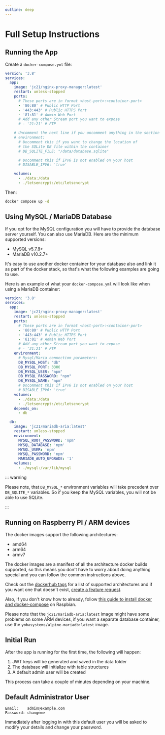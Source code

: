```yaml
---
outline: deep
---
```


# Full Setup Instructions

## Running the App

Create a `docker-compose.yml` file:

```yml
version: '3.8'
services:
  app:
    image: 'jc21/nginx-proxy-manager:latest'
    restart: unless-stopped
    ports:
      # These ports are in format <host-port>:<container-port>
      - '80:80' # Public HTTP Port
      - '443:443' # Public HTTPS Port
      - '81:81' # Admin Web Port
      # Add any other Stream port you want to expose
      # - '21:21' # FTP

    # Uncomment the next line if you uncomment anything in the section
    # environment:
      # Uncomment this if you want to change the location of
      # the SQLite DB file within the container
      # DB_SQLITE_FILE: "/data/database.sqlite"

      # Uncomment this if IPv6 is not enabled on your host
      # DISABLE_IPV6: 'true'

    volumes:
      - ./data:/data
      - ./letsencrypt:/etc/letsencrypt
```

Then:

```bash
docker compose up -d
```

## Using MySQL / MariaDB Database

If you opt for the MySQL configuration you will have to provide the database server yourself. You can also use MariaDB. Here are the minimum supported versions:

- MySQL v5.7.8+
- MariaDB v10.2.7+

It's easy to use another docker container for your database also and link it as part of the docker stack, so that's what the following examples
are going to use.

Here is an example of what your `docker-compose.yml` will look like when using a MariaDB container:

```yml
version: '3.8'
services:
  app:
    image: 'jc21/nginx-proxy-manager:latest'
    restart: unless-stopped
    ports:
      # These ports are in format <host-port>:<container-port>
      - '80:80' # Public HTTP Port
      - '443:443' # Public HTTPS Port
      - '81:81' # Admin Web Port
      # Add any other Stream port you want to expose
      # - '21:21' # FTP
    environment:
      # Mysql/Maria connection parameters:
      DB_MYSQL_HOST: "db"
      DB_MYSQL_PORT: 3306
      DB_MYSQL_USER: "npm"
      DB_MYSQL_PASSWORD: "npm"
      DB_MYSQL_NAME: "npm"
      # Uncomment this if IPv6 is not enabled on your host
      # DISABLE_IPV6: 'true'
    volumes:
      - ./data:/data
      - ./letsencrypt:/etc/letsencrypt
    depends_on:
      - db

  db:
    image: 'jc21/mariadb-aria:latest'
    restart: unless-stopped
    environment:
      MYSQL_ROOT_PASSWORD: 'npm'
      MYSQL_DATABASE: 'npm'
      MYSQL_USER: 'npm'
      MYSQL_PASSWORD: 'npm'
      MARIADB_AUTO_UPGRADE: '1'
    volumes:
      - ./mysql:/var/lib/mysql
```

::: warning

Please note, that `DB_MYSQL_*` environment variables will take precedent over `DB_SQLITE_*` variables. So if you keep the MySQL variables, you will not be able to use SQLite.

:::

## Running on Raspberry PI / ARM devices

The docker images support the following architectures:
- amd64
- arm64
- armv7

The docker images are a manifest of all the architecture docker builds supported, so this means
you don't have to worry about doing anything special and you can follow the common instructions above.

Check out the [dockerhub tags](https://hub.docker.com/r/jc21/nginx-proxy-manager/tags)
for a list of supported architectures and if you want one that doesn't exist,
[create a feature request](https://github.com/NginxProxyManager/nginx-proxy-manager/issues/new?assignees=&labels=enhancement&template=feature_request.md&title=).

Also, if you don't know how to already, follow [this guide to install docker and docker-compose](https://manre-universe.net/how-to-run-docker-and-docker-compose-on-raspbian/)
on Raspbian.

Please note that the `jc21/mariadb-aria:latest` image might have some problems on some ARM devices, if you want a separate database container, use the `yobasystems/alpine-mariadb:latest` image.

## Initial Run

After the app is running for the first time, the following will happen:

1. JWT keys will be generated and saved in the data folder
2. The database will initialize with table structures
3. A default admin user will be created

This process can take a couple of minutes depending on your machine.

## Default Administrator User

```
Email:    admin@example.com
Password: changeme
```

Immediately after logging in with this default user you will be asked to modify your details and change your password.

